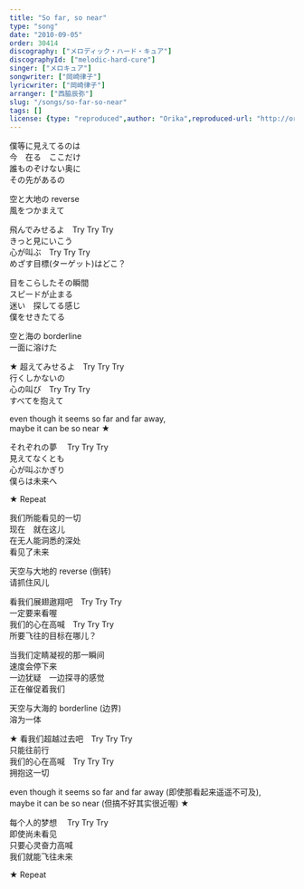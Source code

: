 ```yaml
---
title: "So far, so near"
type: "song"
date: "2010-09-05"
order: 30414
discography: ["メロディック・ハード・キュア"]
discographyId: ["melodic-hard-cure"]
singer: ["メロキュア"]
songwriter: ["岡崎律子"]
lyricwriter: ["岡崎律子"]
arranger: ["西脇辰弥"]
slug: "/songs/so-far-so-near"
tags: []
license: {type: "reproduced",author: "Orika",reproduced-url: "http://orikamushi.myweb.hinet.net/",reproduced-website: "織歌蟲網站"}
---
```


僕等に見えてるのは   
今　在る　ここだけ   
誰ものぞけない奥に   
その先があるの   
  
空と大地の reverse   
風をつかまえて   
  
飛んでみせるよ　Try Try Try   
きっと見にいこう   
心が叫ぶ　Try Try Try   
めざす目標(ターゲット)はどこ？   
  
目をこらしたその瞬間   
スピードが止まる   
迷い　探してる感じ   
僕をせきたてる   
  
空と海の borderline   
一面に溶けた   
  
★ 超えてみせるよ　Try Try Try   
行くしかないの   
心の叫び　Try Try Try   
すべてを抱えて   
  
even though it seems so far and far away,   
maybe it can be so near ★   
  
それぞれの夢　 Try Try Try   
見えてなくとも   
心が叫ぶかぎり   
僕らは未来へ   
  
★ Repeat  
  
  <!-- 翻译 -->

我们所能看见的一切  
现在　就在这儿  
在无人能洞悉的深处  
看见了未来  
  
天空与大地的 reverse (倒转)  
请抓住风儿  
  
看我们展翅遨翔吧　Try Try Try   
一定要来看喔  
我们的心在高喊　Try Try Try   
所要飞往的目标在哪儿？   
  
当我们定睛凝视的那一瞬间  
速度会停下来  
一边犹疑　一边探寻的感觉  
正在催促着我们  
  
天空与大海的 borderline (边界)  
溶为一体  
  
★ 看我们超越过去吧　Try Try Try   
只能往前行  
我们的心在高喊　Try Try Try   
拥抱这一切  
  
even though it seems so far and far away (即使那看起来遥遥不可及),  
maybe it can be so near (但搞不好其实很近喔) ★   
  
每个人的梦想　 Try Try Try   
即使尚未看见  
只要心灵奋力高喊  
我们就能飞往未来  
  
★ Repeat

